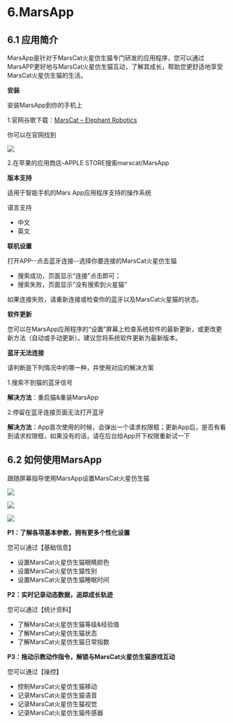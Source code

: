 # 6.MarsApp

## 6.1 应用简介

MarsApp是针对于MarsCat火星仿生猫专门研发的应用程序，您可以通过MarsAPP更好地与MarsCat火星仿生猫互动，了解其成长，帮助您更舒适地享受MarsCat火星仿生猫的生活。

**安装**

安装MarsApp到你的手机上

1.官网谷歌下载：[MarsCat – Elephant Robotics](https://www.elephantrobotics.com/en/mars-en/)

你可以在官网找到

![](image/6-MarsApp/1622703039803.png)

2.在苹果的应用商店-APPLE STORE搜索marscat/MarsApp


**版本支持**

适用于智能手机的Mars App应用程序支持的操作系统

语言支持

- 中文
- 英文

**联机设置**

打开APP--点击蓝牙连接--选择你要连接的MarsCat火星仿生猫

* 搜索成功，页面显示“连接”点击即可；
* 搜索失败，页面显示“没有搜索到火星猫”

如果连接失败，请重新连接或检查你的蓝牙以及MarsCat火星猫的状态。

**软件更新**

您可以在MarsApp应用程序的“设置”屏幕上检查系统软件的最新更新，或更改更新方法（自动或手动更新）。建议您将系统软件更新为最新版本。

**蓝牙无法连接**

请判断是下列情况中的哪一种，并使用对应的解决方案

1.搜索不到猫的蓝牙信号

**解决方法**：重启猫&重装MarsApp

2.停留在蓝牙连接页面无法打开蓝牙

**解决方法**：App首次使用的时候，会弹出一个请求权限框；更新App后，是否有看到请求权限框，如果没有的话，请在后台给App开下权限重新试一下

## 6.2 如何使用MarsApp

跟随屏幕指导使用MarsApp设置MarsCat火星仿生猫

![](image/6-MarsApp/1623919599181.png)

![](image/6-MarsApp/1623919648261.png)

![](image/6-MarsApp/1623919667572.png)

**P1：了解各项基本参数，拥有更多个性化设置**

您可以通过【基础信息】

* 设置MarsCat火星仿生猫眼睛颜色
* 设置MarsCat火星仿生猫性别
* 设置MarsCat火星仿生猫睡眠时间

**P2：实时记录动态数据，追踪成长轨迹**

您可以通过【统计资料】

* 了解MarsCat火星仿生猫等级&经验值
* 了解MarsCat火星仿生猫状态
* 了解MarsCat火星仿生猫日常指数

**P3：拖动示教动作指令，解锁与MarsCat火星仿生猫游戏互动**

您可以通过【操控】

* 控制MarsCat火星仿生猫移动
* 记录MarsCat火星仿生猫语音
* 记录MarsCat火星仿生猫视觉
* 记录MarsCat火星仿生猫传感器
